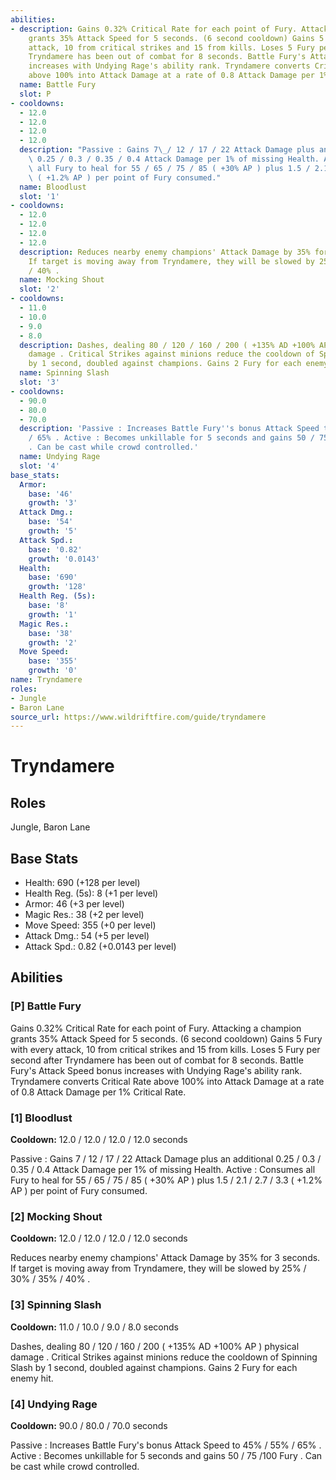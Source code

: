 ```yaml
---
abilities:
- description: Gains 0.32% Critical Rate for each point of Fury. Attacking a champion
    grants 35% Attack Speed for 5 seconds. (6 second cooldown) Gains 5 Fury with every
    attack, 10 from critical strikes and 15 from kills. Loses 5 Fury per second after
    Tryndamere has been out of combat for 8 seconds. Battle Fury's Attack Speed bonus
    increases with Undying Rage's ability rank. Tryndamere converts Critical Rate
    above 100% into Attack Damage at a rate of 0.8 Attack Damage per 1% Critical Rate.
  name: Battle Fury
  slot: P
- cooldowns:
  - 12.0
  - 12.0
  - 12.0
  - 12.0
  description: "Passive : Gains 7\_/ 12 / 17 / 22 Attack Damage plus an additional\
    \ 0.25 / 0.3 / 0.35 / 0.4 Attack Damage per 1% of missing Health. Active : Consumes\
    \ all Fury to heal for 55 / 65 / 75 / 85 ( +30% AP ) plus 1.5 / 2.1 / 2.7 / 3.3\
    \ ( +1.2% AP ) per point of Fury consumed."
  name: Bloodlust
  slot: '1'
- cooldowns:
  - 12.0
  - 12.0
  - 12.0
  - 12.0
  description: Reduces nearby enemy champions' Attack Damage by 35% for 3 seconds.
    If target is moving away from Tryndamere, they will be slowed by 25% / 30% / 35%
    / 40% .
  name: Mocking Shout
  slot: '2'
- cooldowns:
  - 11.0
  - 10.0
  - 9.0
  - 8.0
  description: Dashes, dealing 80 / 120 / 160 / 200 ( +135% AD +100% AP ) physical
    damage . Critical Strikes against minions reduce the cooldown of Spinning Slash
    by 1 second, doubled against champions. Gains 2 Fury for each enemy hit.
  name: Spinning Slash
  slot: '3'
- cooldowns:
  - 90.0
  - 80.0
  - 70.0
  description: 'Passive : Increases Battle Fury''s bonus Attack Speed to 45% / 55%
    / 65% . Active : Becomes unkillable for 5 seconds and gains 50 / 75 /100 Fury
    . Can be cast while crowd controlled.'
  name: Undying Rage
  slot: '4'
base_stats:
  Armor:
    base: '46'
    growth: '3'
  Attack Dmg.:
    base: '54'
    growth: '5'
  Attack Spd.:
    base: '0.82'
    growth: '0.0143'
  Health:
    base: '690'
    growth: '128'
  Health Reg. (5s):
    base: '8'
    growth: '1'
  Magic Res.:
    base: '38'
    growth: '2'
  Move Speed:
    base: '355'
    growth: '0'
name: Tryndamere
roles:
- Jungle
- Baron Lane
source_url: https://www.wildriftfire.com/guide/tryndamere
---
```


# Tryndamere

## Roles

Jungle, Baron Lane

## Base Stats

- Health: 690 (+128 per level)
- Health Reg. (5s): 8 (+1 per level)
- Armor: 46 (+3 per level)
- Magic Res.: 38 (+2 per level)
- Move Speed: 355 (+0 per level)
- Attack Dmg.: 54 (+5 per level)
- Attack Spd.: 0.82 (+0.0143 per level)

## Abilities

### [P] Battle Fury

Gains 0.32% Critical Rate for each point of Fury. Attacking a champion grants 35% Attack Speed for 5 seconds. (6 second cooldown) Gains 5 Fury with every attack, 10 from critical strikes and 15 from kills. Loses 5 Fury per second after Tryndamere has been out of combat for 8 seconds. Battle Fury's Attack Speed bonus increases with Undying Rage's ability rank. Tryndamere converts Critical Rate above 100% into Attack Damage at a rate of 0.8 Attack Damage per 1% Critical Rate.

### [1] Bloodlust

**Cooldown:** 12.0 / 12.0 / 12.0 / 12.0 seconds

Passive : Gains 7 / 12 / 17 / 22 Attack Damage plus an additional 0.25 / 0.3 / 0.35 / 0.4 Attack Damage per 1% of missing Health. Active : Consumes all Fury to heal for 55 / 65 / 75 / 85 ( +30% AP ) plus 1.5 / 2.1 / 2.7 / 3.3 ( +1.2% AP ) per point of Fury consumed.

### [2] Mocking Shout

**Cooldown:** 12.0 / 12.0 / 12.0 / 12.0 seconds

Reduces nearby enemy champions' Attack Damage by 35% for 3 seconds. If target is moving away from Tryndamere, they will be slowed by 25% / 30% / 35% / 40% .

### [3] Spinning Slash

**Cooldown:** 11.0 / 10.0 / 9.0 / 8.0 seconds

Dashes, dealing 80 / 120 / 160 / 200 ( +135% AD +100% AP ) physical damage . Critical Strikes against minions reduce the cooldown of Spinning Slash by 1 second, doubled against champions. Gains 2 Fury for each enemy hit.

### [4] Undying Rage

**Cooldown:** 90.0 / 80.0 / 70.0 seconds

Passive : Increases Battle Fury's bonus Attack Speed to 45% / 55% / 65% . Active : Becomes unkillable for 5 seconds and gains 50 / 75 /100 Fury . Can be cast while crowd controlled.

